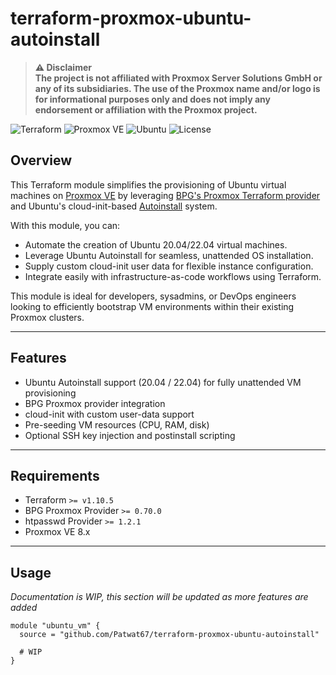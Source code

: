 # terraform-proxmox-ubuntu-autoinstall

> **⚠️ Disclaimer**    
> **The project is not affiliated with Proxmox Server Solutions GmbH or any of its subsidiaries. The use of the Proxmox name and/or logo is for informational purposes only and does not imply any endorsement or affiliation with the Proxmox project.**

![Terraform](https://img.shields.io/badge/Terraform-Module-623CE4?logo=terraform&logoColor=white)
![Proxmox VE](https://img.shields.io/badge/Proxmox-VE-000000?logo=proxmox&logoColor=white)
![Ubuntu](https://img.shields.io/badge/Ubuntu-20.04%20%7C%2022.04-E95420?logo=ubuntu&logoColor=white)
![License](https://img.shields.io/github/license/Patwat67/terraform-proxmox-ubuntu-autoinstall)

## Overview

This Terraform module simplifies the provisioning of Ubuntu virtual machines on [Proxmox VE](https://www.proxmox.com/en/) by leveraging [BPG's Proxmox Terraform provider](https://github.com/bpg/terraform-provider-proxmox) and Ubuntu's cloud-init-based [Autoinstall](https://ubuntu.com/server/docs/install/autoinstall) system.

With this module, you can:

- Automate the creation of Ubuntu 20.04/22.04 virtual machines.
- Leverage Ubuntu Autoinstall for seamless, unattended OS installation.
- Supply custom cloud-init user data for flexible instance configuration.
- Integrate easily with infrastructure-as-code workflows using Terraform.

This module is ideal for developers, sysadmins, or DevOps engineers looking to efficiently bootstrap VM environments within their existing Proxmox clusters.

---

## Features

- Ubuntu Autoinstall support (20.04 / 22.04) for fully unattended VM provisioning
- BPG Proxmox provider integration
- cloud-init with custom user-data support
- Pre-seeding VM resources (CPU, RAM, disk)
- Optional SSH key injection and postinstall scripting

---

## Requirements

- Terraform `>= v1.10.5`
- BPG Proxmox Provider `>= 0.70.0`
- htpasswd Provider `>= 1.2.1`
- Proxmox VE 8.x

---

## Usage

_Documentation is WIP, this section will be updated as more features are added_

```hcl
module "ubuntu_vm" {
  source = "github.com/Patwat67/terraform-proxmox-ubuntu-autoinstall"

  # WIP
}
